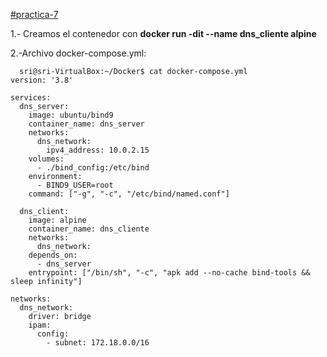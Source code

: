 [#practica-7](https://github.com/leo-dds/practica--7.git)

1.- Creamos el contenedor con **docker run -dit --name dns_cliente alpine**

2.-Archivo  docker-compose.yml:
~~~
  sri@sri-VirtualBox:~/Docker$ cat docker-compose.yml 
version: '3.8'

services:
  dns_server:
    image: ubuntu/bind9
    container_name: dns_server
    networks:
      dns_network:
        ipv4_address: 10.0.2.15
    volumes:
      - ./bind_config:/etc/bind
    environment:
      - BIND9_USER=root
    command: ["-g", "-c", "/etc/bind/named.conf"]

  dns_client:
    image: alpine
    container_name: dns_cliente
    networks:
      dns_network:
    depends_on:
      - dns_server
    entrypoint: ["/bin/sh", "-c", "apk add --no-cache bind-tools && sleep infinity"]

networks:
  dns_network:
    driver: bridge
    ipam:
      config:
        - subnet: 172.18.0.0/16
~~~

